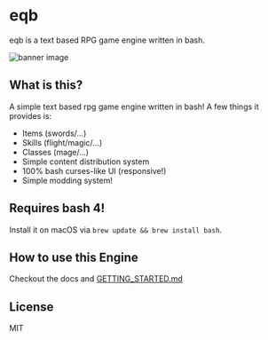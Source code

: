 eqb
=========

eqb is a text based RPG game engine written in bash.

![banner image](https://github.com/jaredallard/eqb/blob/master/.github/banner.png?raw=true)

## What is this?

A simple text based rpg game engine written in bash! A few things it provides is:

  * Items (swords/...)
  * Skills (flight/magic/...)
  * Classes (mage/...)
  * Simple content distribution system
  * 100% bash curses-like UI (responsive!)
  * Simple modding system!

## Requires bash 4!

Install it on macOS via `brew update && brew install bash`.

## How to use this Engine

Checkout the docs and [GETTING_STARTED.md](GETTING_STARTED.md)

## License

MIT

